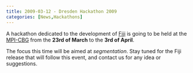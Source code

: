 ```yaml
---
title: 2009-03-12 - Dresden Hackathon 2009
categories: [News,Hackathons]
---
```


A hackathon dedicated to the development of [Fiji](https://fiji.sc) is going to be held at the [MPI-CBG](http://mpi-cbg.de) from the **23rd of March** to the **3rd of April**.

The focus this time will be aimed at *segmentation*. Stay tuned for the Fiji release that will follow this event, and contact us for any idea or suggestions.

 
